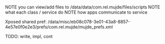 NOTE you can view/add files to /data/data/com.rel.mujde/files/scripts
NOTE what each class / service do
NOTE how apps communicate to service

Xposed shared pref: /data/misc/eb08c078-3e01-43a8-8857-4e57e0f0e2e3/prefs/com.rel.mujde/mujde_prefs.xml

TODO: write, impl, cont
